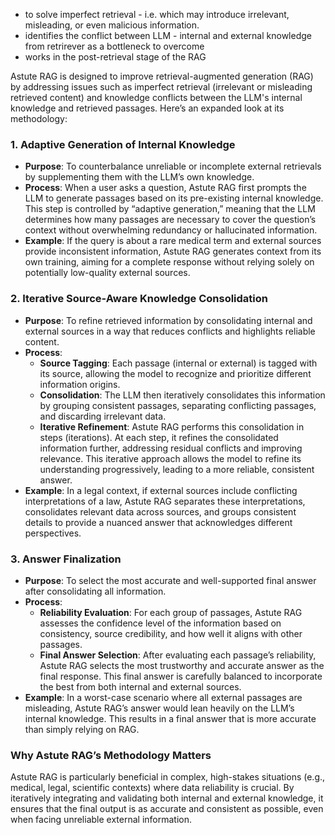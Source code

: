 - to solve imperfect retrieval - i.e. which may
introduce irrelevant, misleading, or even malicious information.
- identifies the conflict between LLM - internal and external knowledge from retrirever as a bottleneck to overcome
- works in the post-retrieval stage of the RAG


Astute RAG is designed to improve retrieval-augmented generation (RAG) by addressing issues such as imperfect retrieval (irrelevant or misleading retrieved content) and knowledge conflicts between the LLM's internal knowledge and retrieved passages. Here’s an expanded look at its methodology:

### 1. Adaptive Generation of Internal Knowledge
   - **Purpose**: To counterbalance unreliable or incomplete external retrievals by supplementing them with the LLM’s own knowledge.
   - **Process**: When a user asks a question, Astute RAG first prompts the LLM to generate passages based on its pre-existing internal knowledge. This step is controlled by “adaptive generation,” meaning that the LLM determines how many passages are necessary to cover the question’s context without overwhelming redundancy or hallucinated information.
   - **Example**: If the query is about a rare medical term and external sources provide inconsistent information, Astute RAG generates context from its own training, aiming for a complete response without relying solely on potentially low-quality external sources.

### 2. Iterative Source-Aware Knowledge Consolidation
   - **Purpose**: To refine retrieved information by consolidating internal and external sources in a way that reduces conflicts and highlights reliable content.
   - **Process**:
      - **Source Tagging**: Each passage (internal or external) is tagged with its source, allowing the model to recognize and prioritize different information origins.
      - **Consolidation**: The LLM then iteratively consolidates this information by grouping consistent passages, separating conflicting passages, and discarding irrelevant data.
      - **Iterative Refinement**: Astute RAG performs this consolidation in steps (iterations). At each step, it refines the consolidated information further, addressing residual conflicts and improving relevance. This iterative approach allows the model to refine its understanding progressively, leading to a more reliable, consistent answer.
   - **Example**: In a legal context, if external sources include conflicting interpretations of a law, Astute RAG separates these interpretations, consolidates relevant data across sources, and groups consistent details to provide a nuanced answer that acknowledges different perspectives.

### 3. Answer Finalization
   - **Purpose**: To select the most accurate and well-supported final answer after consolidating all information.
   - **Process**:
      - **Reliability Evaluation**: For each group of passages, Astute RAG assesses the confidence level of the information based on consistency, source credibility, and how well it aligns with other passages.
      - **Final Answer Selection**: After evaluating each passage’s reliability, Astute RAG selects the most trustworthy and accurate answer as the final response. This final answer is carefully balanced to incorporate the best from both internal and external sources.
   - **Example**: In a worst-case scenario where all external passages are misleading, Astute RAG’s answer would lean heavily on the LLM’s internal knowledge. This results in a final answer that is more accurate than simply relying on RAG.

### Why Astute RAG’s Methodology Matters
Astute RAG is particularly beneficial in complex, high-stakes situations (e.g., medical, legal, scientific contexts) where data reliability is crucial. By iteratively integrating and validating both internal and external knowledge, it ensures that the final output is as accurate and consistent as possible, even when facing unreliable external information.